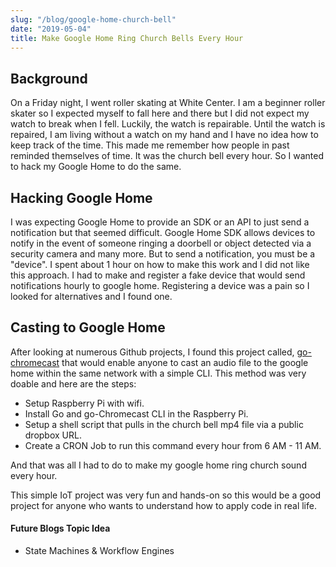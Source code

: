 ```yaml
---
slug: "/blog/google-home-church-bell"
date: "2019-05-04"
title: Make Google Home Ring Church Bells Every Hour
---
```


## Background

On a Friday night, I went roller skating at White Center. I am a beginner roller skater so I expected myself to fall here and there but I did not expect my watch to break when I fell. Luckily, the watch is repairable. Until the watch is repaired, I am living without a watch on my hand and I have no idea how to keep track of the time. This made me remember how people in past reminded themselves of time. It was the church bell every hour. So I wanted to hack my Google Home to do the same.


## Hacking Google Home
I was expecting Google Home to provide an SDK or an API to just send a notification but that seemed difficult. Google Home SDK allows devices to notify in the event of someone ringing a doorbell or object detected via a security camera and many more. But to send a notification, you must be a "device". I spent about 1 hour on how to make this work and I did not like this approach. I had to make and register a fake device that would send notifications hourly to google home. Registering a device was a pain so I looked for alternatives and I found one.

## Casting to Google Home
After looking at numerous Github projects, I found this project called, [go-chromecast](https://github.com/vishen/go-chromecast) that would enable anyone to cast an audio file to the google home within the same network with a simple CLI. This method was very doable and here are the steps:

- Setup Raspberry Pi with wifi.
- Install Go and go-Chromecast CLI in the Raspberry Pi.
- Setup a shell script that pulls in the church bell mp4 file via a public dropbox URL. 
- Create a CRON Job to run this command every hour from 6 AM - 11 AM.

And that was all I had to do to make my google home ring church sound every hour. 

This simple IoT project was very fun and hands-on so this would be a good project for anyone who wants to understand how to apply code in real life. 


#### Future Blogs Topic Idea
- State Machines & Workflow Engines
